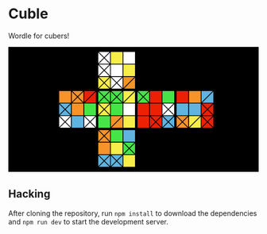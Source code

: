 # Cuble

Wordle for cubers!

![2D projection of Rubik's cube](demo.png)

## Hacking

After cloning the repository, run `npm install` to download the dependencies and `npm run dev` to start the development server.
